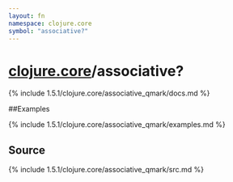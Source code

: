 ```yaml
---
layout: fn
namespace: clojure.core
symbol: "associative?"
---
```


# [clojure.core](../)/associative?

{% include 1.5.1/clojure.core/associative_qmark/docs.md %}

##Examples

{% include 1.5.1/clojure.core/associative_qmark/examples.md %}
## Source
{% include 1.5.1/clojure.core/associative_qmark/src.md %}

